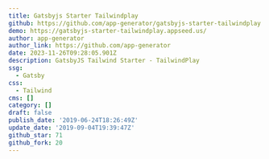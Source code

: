 ```yaml
---
title: Gatsbyjs Starter Tailwindplay
github: https://github.com/app-generator/gatsbyjs-starter-tailwindplay
demo: https://gatsbyjs-starter-tailwindplay.appseed.us/
author: app-generator
author_link: https://github.com/app-generator
date: 2023-11-26T09:28:05.901Z
description: GatsbyJS Tailwind Starter - TailwindPlay
ssg:
  - Gatsby
css:
  - Tailwind
cms: []
category: []
draft: false
publish_date: '2019-06-24T18:26:49Z'
update_date: '2019-09-04T19:39:47Z'
github_star: 71
github_fork: 20
---
```

